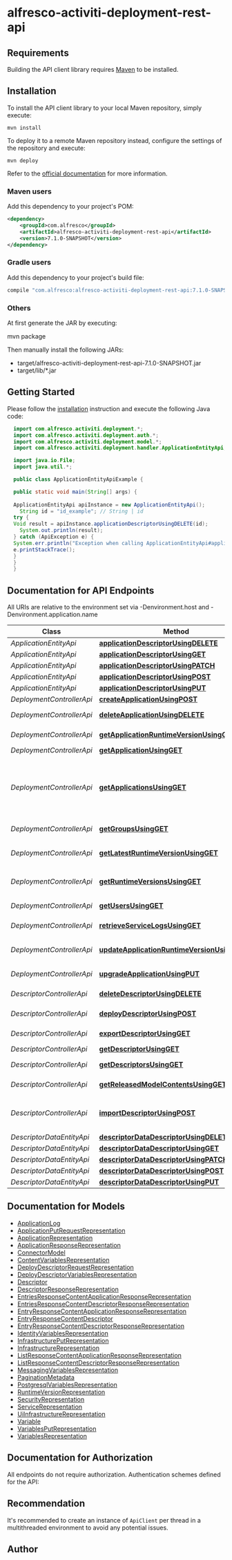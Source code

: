 # alfresco-activiti-deployment-rest-api

## Requirements

Building the API client library requires [Maven](https://maven.apache.org/) to be installed.

## Installation

To install the API client library to your local Maven repository, simply execute:

```shell
mvn install
```

To deploy it to a remote Maven repository instead, configure the settings of the repository and execute:

```shell
mvn deploy
```

Refer to the [official documentation](https://maven.apache.org/plugins/maven-deploy-plugin/usage.html) for more information.

### Maven users

Add this dependency to your project's POM:

```xml
<dependency>
    <groupId>com.alfresco</groupId>
    <artifactId>alfresco-activiti-deployment-rest-api</artifactId>
    <version>7.1.0-SNAPSHOT</version>
</dependency>
```

### Gradle users

Add this dependency to your project's build file:

```groovy
compile "com.alfresco:alfresco-activiti-deployment-rest-api:7.1.0-SNAPSHOT"
```

### Others

At first generate the JAR by executing:

mvn package

Then manually install the following JARs:

* target/alfresco-activiti-deployment-rest-api-7.1.0-SNAPSHOT.jar
* target/lib/*.jar

## Getting Started

Please follow the [installation](#installation) instruction and execute the following Java code:

```java
  import com.alfresco.activiti.deployment.*;
  import com.alfresco.activiti.deployment.auth.*;
  import com.alfresco.activiti.deployment.model.*;
  import com.alfresco.activiti.deployment.handler.ApplicationEntityApi;

  import java.io.File;
  import java.util.*;

  public class ApplicationEntityApiExample {

  public static void main(String[] args) {
  
  ApplicationEntityApi apiInstance = new ApplicationEntityApi();
    String id = "id_example"; // String | id
  try {
  Void result = apiInstance.applicationDescriptorUsingDELETE(id);
    System.out.println(result);
  } catch (ApiException e) {
  System.err.println("Exception when calling ApplicationEntityApi#applicationDescriptorUsingDELETE");
  e.printStackTrace();
  }
  }
  }
```

## Documentation for API Endpoints

All URIs are relative to the environment set via -Denvironment.host and -Denvironment.application.name

Class | Method | HTTP request | Description
------------ | ------------- | ------------- | -------------
*ApplicationEntityApi* | [**applicationDescriptorUsingDELETE**](docs/ApplicationEntityApi.md#applicationDescriptorUsingDELETE) | **DELETE** /applications/{id}/descriptor | applicationDescriptor
*ApplicationEntityApi* | [**applicationDescriptorUsingGET**](docs/ApplicationEntityApi.md#applicationDescriptorUsingGET) | **GET** /applications/{id}/descriptor | applicationDescriptor
*ApplicationEntityApi* | [**applicationDescriptorUsingPATCH**](docs/ApplicationEntityApi.md#applicationDescriptorUsingPATCH) | **PATCH** /applications/{id}/descriptor | applicationDescriptor
*ApplicationEntityApi* | [**applicationDescriptorUsingPOST**](docs/ApplicationEntityApi.md#applicationDescriptorUsingPOST) | **POST** /applications/{id}/descriptor | applicationDescriptor
*ApplicationEntityApi* | [**applicationDescriptorUsingPUT**](docs/ApplicationEntityApi.md#applicationDescriptorUsingPUT) | **PUT** /applications/{id}/descriptor | applicationDescriptor
*DeploymentControllerApi* | [**createApplicationUsingPOST**](docs/DeploymentControllerApi.md#createApplicationUsingPOST) | **POST** /v1/applications | Add a new application.
*DeploymentControllerApi* | [**deleteApplicationUsingDELETE**](docs/DeploymentControllerApi.md#deleteApplicationUsingDELETE) | **DELETE** /v1/applications/{id} | Delete an existing application by id.
*DeploymentControllerApi* | [**getApplicationRuntimeVersionUsingGET**](docs/DeploymentControllerApi.md#getApplicationRuntimeVersionUsingGET) | **GET** /v1/applications/{id}/runtime-version | Retrieve the application runtime version by id.
*DeploymentControllerApi* | [**getApplicationUsingGET**](docs/DeploymentControllerApi.md#getApplicationUsingGET) | **GET** /v1/applications/{id} | Find application by id.
*DeploymentControllerApi* | [**getApplicationsUsingGET**](docs/DeploymentControllerApi.md#getApplicationsUsingGET) | **GET** /v1/applications | Find applications. It allows filtering. This service will return all applications if the user has ACTIVITI_DEVOPS role otherwise it returns only applications belonging to the user.
*DeploymentControllerApi* | [**getGroupsUsingGET**](docs/DeploymentControllerApi.md#getGroupsUsingGET) | **GET** /v1/applications/{id}/groups | Fetch all groups belonging to an application.
*DeploymentControllerApi* | [**getLatestRuntimeVersionUsingGET**](docs/DeploymentControllerApi.md#getLatestRuntimeVersionUsingGET) | **GET** /v1/applications/runtime-versions/latest | Retrieve the latest runtime version available in the deployment service.
*DeploymentControllerApi* | [**getRuntimeVersionsUsingGET**](docs/DeploymentControllerApi.md#getRuntimeVersionsUsingGET) | **GET** /v1/applications/runtime-versions | Retrieve a list of runtime versions available in the deployment service.
*DeploymentControllerApi* | [**getUsersUsingGET**](docs/DeploymentControllerApi.md#getUsersUsingGET) | **GET** /v1/applications/{id}/users | Fetch all users belonging to an application.
*DeploymentControllerApi* | [**retrieveServiceLogsUsingGET**](docs/DeploymentControllerApi.md#retrieveServiceLogsUsingGET) | **GET** /v1/applications/{id}/logs/{serviceName} | retrieveServiceLogs
*DeploymentControllerApi* | [**updateApplicationRuntimeVersionUsingPOST**](docs/DeploymentControllerApi.md#updateApplicationRuntimeVersionUsingPOST) | **POST** /v1/applications/{id}/update | Updates the application runtime version to the selected one.
*DeploymentControllerApi* | [**upgradeApplicationUsingPUT**](docs/DeploymentControllerApi.md#upgradeApplicationUsingPUT) | **PUT** /v1/applications/{id} | Update an existing application by id.
*DescriptorControllerApi* | [**deleteDescriptorUsingDELETE**](docs/DescriptorControllerApi.md#deleteDescriptorUsingDELETE) | **DELETE** /v1/descriptors/{descriptorId} | Delete an existing descriptor by id.
*DescriptorControllerApi* | [**deployDescriptorUsingPOST**](docs/DescriptorControllerApi.md#deployDescriptorUsingPOST) | **POST** /v1/deploy/{descriptorId} | Deploy an existing descriptor by id.
*DescriptorControllerApi* | [**exportDescriptorUsingGET**](docs/DescriptorControllerApi.md#exportDescriptorUsingGET) | **GET** /v1/descriptors/{descriptorId}/export | Export a descriptor by id.
*DescriptorControllerApi* | [**getDescriptorUsingGET**](docs/DescriptorControllerApi.md#getDescriptorUsingGET) | **GET** /v1/descriptors/{descriptorId} | Find descriptor by id.
*DescriptorControllerApi* | [**getDescriptorsUsingGET**](docs/DescriptorControllerApi.md#getDescriptorsUsingGET) | **GET** /v1/descriptors | Find descriptors. It allows filtering.
*DescriptorControllerApi* | [**getReleasedModelContentsUsingGET**](docs/DescriptorControllerApi.md#getReleasedModelContentsUsingGET) | **GET** /v1/descriptors/{descriptorId}/models | getReleasedModelContents
*DescriptorControllerApi* | [**importDescriptorUsingPOST**](docs/DescriptorControllerApi.md#importDescriptorUsingPOST) | **POST** /v1/descriptors/import | Import descriptor. Format: zip file, containing at root a descriptor.json and the released project
*DescriptorDataEntityApi* | [**descriptorDataDescriptorUsingDELETE**](docs/DescriptorDataEntityApi.md#descriptorDataDescriptorUsingDELETE) | **DELETE** /descriptorDatas/{id}/descriptor | descriptorDataDescriptor
*DescriptorDataEntityApi* | [**descriptorDataDescriptorUsingGET**](docs/DescriptorDataEntityApi.md#descriptorDataDescriptorUsingGET) | **GET** /descriptorDatas/{id}/descriptor | descriptorDataDescriptor
*DescriptorDataEntityApi* | [**descriptorDataDescriptorUsingPATCH**](docs/DescriptorDataEntityApi.md#descriptorDataDescriptorUsingPATCH) | **PATCH** /descriptorDatas/{id}/descriptor | descriptorDataDescriptor
*DescriptorDataEntityApi* | [**descriptorDataDescriptorUsingPOST**](docs/DescriptorDataEntityApi.md#descriptorDataDescriptorUsingPOST) | **POST** /descriptorDatas/{id}/descriptor | descriptorDataDescriptor
*DescriptorDataEntityApi* | [**descriptorDataDescriptorUsingPUT**](docs/DescriptorDataEntityApi.md#descriptorDataDescriptorUsingPUT) | **PUT** /descriptorDatas/{id}/descriptor | descriptorDataDescriptor

## Documentation for Models

 - [ApplicationLog](docs/ApplicationLog.md)
 - [ApplicationPutRequestRepresentation](docs/ApplicationPutRequestRepresentation.md)
 - [ApplicationRepresentation](docs/ApplicationRepresentation.md)
 - [ApplicationResponseRepresentation](docs/ApplicationResponseRepresentation.md)
 - [ConnectorModel](docs/ConnectorModel.md)
 - [ContentVariablesRepresentation](docs/ContentVariablesRepresentation.md)
 - [DeployDescriptorRequestRepresentation](docs/DeployDescriptorRequestRepresentation.md)
 - [DeployDescriptorVariablesRepresentation](docs/DeployDescriptorVariablesRepresentation.md)
 - [Descriptor](docs/Descriptor.md)
 - [DescriptorResponseRepresentation](docs/DescriptorResponseRepresentation.md)
 - [EntriesResponseContentApplicationResponseRepresentation](docs/EntriesResponseContentApplicationResponseRepresentation.md)
 - [EntriesResponseContentDescriptorResponseRepresentation](docs/EntriesResponseContentDescriptorResponseRepresentation.md)
 - [EntryResponseContentApplicationResponseRepresentation](docs/EntryResponseContentApplicationResponseRepresentation.md)
 - [EntryResponseContentDescriptor](docs/EntryResponseContentDescriptor.md)
 - [EntryResponseContentDescriptorResponseRepresentation](docs/EntryResponseContentDescriptorResponseRepresentation.md)
 - [IdentityVariablesRepresentation](docs/IdentityVariablesRepresentation.md)
 - [InfrastructurePutRepresentation](docs/InfrastructurePutRepresentation.md)
 - [InfrastructureRepresentation](docs/InfrastructureRepresentation.md)
 - [ListResponseContentApplicationResponseRepresentation](docs/ListResponseContentApplicationResponseRepresentation.md)
 - [ListResponseContentDescriptorResponseRepresentation](docs/ListResponseContentDescriptorResponseRepresentation.md)
 - [MessagingVariablesRepresentation](docs/MessagingVariablesRepresentation.md)
 - [PaginationMetadata](docs/PaginationMetadata.md)
 - [PostgresqlVariablesRepresentation](docs/PostgresqlVariablesRepresentation.md)
 - [RuntimeVersionRepresentation](docs/RuntimeVersionRepresentation.md)
 - [SecurityRepresentation](docs/SecurityRepresentation.md)
 - [ServiceRepresentation](docs/ServiceRepresentation.md)
 - [UiInfrastructureRepresentation](docs/UiInfrastructureRepresentation.md)
 - [Variable](docs/Variable.md)
 - [VariablesPutRepresentation](docs/VariablesPutRepresentation.md)
 - [VariablesRepresentation](docs/VariablesRepresentation.md)

## Documentation for Authorization

All endpoints do not require authorization.
Authentication schemes defined for the API:

## Recommendation

It's recommended to create an instance of `ApiClient` per thread in a multithreaded environment to avoid any potential issues.

## Author


